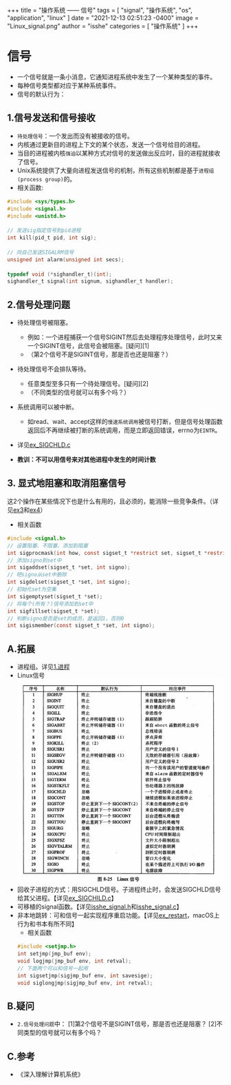+++
title = "操作系统 —— 信号"
tags = [ "signal", "操作系统", "os", "application", "linux" ]
date = "2021-12-13 02:51:23 -0400"
image = "Linux_signal.png"
author = "isshe"
categories = [ "操作系统" ]
+++


# 信号
* 一个信号就是一条小消息，它通知进程系统中发生了一个某种类型的事件。
* 每种信号类型都对应于某种系统事件。
* 信号的默认行为：

## 1.信号发送和信号接收
* `待处理信号`：一个发出而没有被接收的信号。
* 内核通过更新目的进程上下文的某个状态，发送一个信号给目的进程。
* 当目的进程被内核`强迫`以某种方式对信号的发送做出反应时，目的进程就接收了信号。
* Unix系统提供了大量向进程发送信号的机制，所有这些机制都是基于`进程组(process group)`的。
* 相关函数:
```c
#include <sys/types.h>
#include <signal.h>
#include <unistd.h>

// 发送sig指定信号到pid进程
int kill(pid_t pid, int sig);

// 向自己发送SIGALRM信号
unsigned int alarm(unsigned int secs);

typedef void (*sighandler_t)(int);
sighandler_t signal(int signum, sighandler_t handler);
```

## 2.信号处理问题
* 待处理信号被阻塞。
  * 例如：一个进程捕获一个信号SIGINT然后去处理程序处理信号，此时又来一个SIGINT信号，此信号会被阻塞。[疑问][1]
  * （第2个信号不是SIGINT信号，那是否也还是阻塞？）
* 待处理信号不会排队等待。
  * 任意类型至多只有一个待处理信号。[疑问][2]
  * （不同类型的信号就可以有多个吗？）
* 系统调用可以被中断。
  * 如read、wait、accept这样的`慢速系统调用`被信号打断，但是信号处理函数返回后不再继续被打断的系统调用，而是立即返回错误，errno为`EINTR`。

* 详见[ex_SIGCHLD.c](./Examples/ex_SIGCHLD.c)
* **教训：不可以用信号来对其他进程中发生的时间计数**

## 3. 显式地阻塞和取消阻塞信号
这2个操作在某些情况下也是什么有用的，且必须的，能消除一些竞争条件。（详见[ex3](./Examples/3_ex_procmask_bug.c)和[ex4](./Examples/4_ex_procmask_fix_bug.c)）
* 相关函数
```c
#include <signal.h>
// 设置阻塞、不阻塞、添加到阻塞
int sigprocmask(int how, const sigset_t *restrict set, sigset_t *restrict oset);
// 添加signo到set中
int sigaddset(sigset_t *set, int signo);
// 吧signo从set中删除
int sigdelset(sigset_t *set, int signo);
// 初始化set为空集
int sigemptyset(sigset_t *set);
// 将每个(所有？)信号添加到set中
int sigfillset(sigset_t *set);
// 判断signo是否是set的成员，是返回1，否则0
int sigismember(const sigset_t *set, int signo);
```

## A.拓展
* 进程组。详见[1.进程](../../1.进程)
* Linux信号
  ![Linux信号](./Linux_signal.png)
* 回收子进程的方式：用SIGCHLD信号。子进程终止时，会发送SIGCHLD信号给其父进程。【详见[ex_SIGCHILD.c](./Examples/ex_SIGCHLD.c)】
* 可移植的signal函数。【详见[isshe_signal.h](../../A.lib/isshe_signal.h)和[isshe_signal.c](../../A.lib/isshe_signal.c)】
* 非本地跳转：可和信号一起实现程序重启功能。【详见[ex_restart](./Examples/5_ex_restart.c)，macOS上行为和书本有所不同】
    * 相关函数
    ```c
    #include <setjmp.h>
    int setjmp(jmp_buf env);
    void logjmp(jmp_buf env, int retval);
    // 下面两个可以和信号一起用
    int sigsetjmp(sigjmp_buf env, int savesige);
    void siglongjmp(sigjmp_buf env, int retval);
    ```

## B.疑问
* `2.信号处理问题`中：
[1]第2个信号不是SIGINT信号，那是否也还是阻塞？
[2]不同类型的信号就可以有多个吗？

## C.参考
* 《深入理解计算机系统》